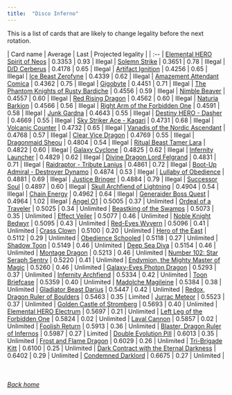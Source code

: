 ```yaml
---
title:  "Disco Inferno"
---
```


This is a list of cards that are likely to change legality before the next rotation.

| Card name | Average | Last | Projected legality |
| :-- |
[Elemental HERO Spirit of Neos](https://db.ygoprodeck.com/card/?search=Elemental%20HERO%20Spirit%20of%20Neos) | 0.3353 | 0.93 | Illegal |
[Solemn Strike](https://db.ygoprodeck.com/card/?search=Solemn%20Strike) | 0.3651 | 0.78 | Illegal |
[D/D Cerberus](https://db.ygoprodeck.com/card/?search=D/D%20Cerberus) | 0.4178 | 0.65 | Illegal |
[Artifact Ignition](https://db.ygoprodeck.com/card/?search=Artifact%20Ignition) | 0.4256 | 0.65 | Illegal |
[Ice Beast Zerofyne](https://db.ygoprodeck.com/card/?search=Ice%20Beast%20Zerofyne) | 0.4339 | 0.62 | Illegal |
[Amazement Attendant Comica](https://db.ygoprodeck.com/card/?search=Amazement%20Attendant%20Comica) | 0.4362 | 0.75 | Illegal |
[Gigobyte](https://db.ygoprodeck.com/card/?search=Gigobyte) | 0.4451 | 0.71 | Illegal |
[The Phantom Knights of Rusty Bardiche](https://db.ygoprodeck.com/card/?search=The%20Phantom%20Knights%20of%20Rusty%20Bardiche) | 0.4556 | 0.59 | Illegal |
[Nimble Beaver](https://db.ygoprodeck.com/card/?search=Nimble%20Beaver) | 0.4557 | 0.60 | Illegal |
[Red Rising Dragon](https://db.ygoprodeck.com/card/?search=Red%20Rising%20Dragon) | 0.4562 | 0.60 | Illegal |
[Naturia Barkion](https://db.ygoprodeck.com/card/?search=Naturia%20Barkion) | 0.4566 | 0.56 | Illegal |
[Right Arm of the Forbidden One](https://db.ygoprodeck.com/card/?search=Right%20Arm%20of%20the%20Forbidden%20One) | 0.4591 | 0.58 | Illegal |
[Junk Gardna](https://db.ygoprodeck.com/card/?search=Junk%20Gardna) | 0.4643 | 0.55 | Illegal |
[Destiny HERO - Dasher](https://db.ygoprodeck.com/card/?search=Destiny%20HERO%20-%20Dasher) | 0.4669 | 0.55 | Illegal |
[Sky Striker Ace - Kagari](https://db.ygoprodeck.com/card/?search=Sky%20Striker%20Ace%20-%20Kagari) | 0.4731 | 0.68 | Illegal |
[Volcanic Counter](https://db.ygoprodeck.com/card/?search=Volcanic%20Counter) | 0.4732 | 0.65 | Illegal |
[Vanadis of the Nordic Ascendant](https://db.ygoprodeck.com/card/?search=Vanadis%20of%20the%20Nordic%20Ascendant) | 0.4768 | 0.57 | Illegal |
[Clear Vice Dragon](https://db.ygoprodeck.com/card/?search=Clear%20Vice%20Dragon) | 0.4769 | 0.55 | Illegal |
[Dragonmaid Sheou](https://db.ygoprodeck.com/card/?search=Dragonmaid%20Sheou) | 0.4804 | 0.54 | Illegal |
[Ritual Beast Tamer Lara](https://db.ygoprodeck.com/card/?search=Ritual%20Beast%20Tamer%20Lara) | 0.4822 | 0.60 | Illegal |
[Galaxy Cyclone](https://db.ygoprodeck.com/card/?search=Galaxy%20Cyclone) | 0.4825 | 0.62 | Illegal |
[Infernity Launcher](https://db.ygoprodeck.com/card/?search=Infernity%20Launcher) | 0.4829 | 0.62 | Illegal |
[Divine Dragon Lord Felgrand](https://db.ygoprodeck.com/card/?search=Divine%20Dragon%20Lord%20Felgrand) | 0.4831 | 0.71 | Illegal |
[Raidraptor - Tribute Lanius](https://db.ygoprodeck.com/card/?search=Raidraptor%20-%20Tribute%20Lanius) | 0.4861 | 0.72 | Illegal |
[Boot-Up Admiral - Destroyer Dynamo](https://db.ygoprodeck.com/card/?search=Boot-Up%20Admiral%20-%20Destroyer%20Dynamo) | 0.4874 | 0.53 | Illegal |
[Lullaby of Obedience](https://db.ygoprodeck.com/card/?search=Lullaby%20of%20Obedience) | 0.4881 | 0.69 | Illegal |
[Justice Bringer](https://db.ygoprodeck.com/card/?search=Justice%20Bringer) | 0.4884 | 0.79 | Illegal |
[Successor Soul](https://db.ygoprodeck.com/card/?search=Successor%20Soul) | 0.4897 | 0.60 | Illegal |
[Skull Archfiend of Lightning](https://db.ygoprodeck.com/card/?search=Skull%20Archfiend%20of%20Lightning) | 0.4904 | 0.54 | Illegal |
[Chain Energy](https://db.ygoprodeck.com/card/?search=Chain%20Energy) | 0.4962 | 0.64 | Illegal |
[Generaider Boss Quest](https://db.ygoprodeck.com/card/?search=Generaider%20Boss%20Quest) | 0.4964 | 1.02 | Illegal |
[Angel O1](https://db.ygoprodeck.com/card/?search=Angel%20O1) | 0.5005 | 0.37 | Unlimited |
[Ordeal of a Traveler](https://db.ygoprodeck.com/card/?search=Ordeal%20of%20a%20Traveler) | 0.5025 | 0.34 | Unlimited |
[Beastking of the Swamps](https://db.ygoprodeck.com/card/?search=Beastking%20of%20the%20Swamps) | 0.5073 | 0.35 | Unlimited |
[Effect Veiler](https://db.ygoprodeck.com/card/?search=Effect%20Veiler) | 0.5077 | 0.46 | Unlimited |
[Noble Knight Bedwyr](https://db.ygoprodeck.com/card/?search=Noble%20Knight%20Bedwyr) | 0.5095 | 0.43 | Unlimited |
[Red-Eyes Wyvern](https://db.ygoprodeck.com/card/?search=Red-Eyes%20Wyvern) | 0.5096 | 0.41 | Unlimited |
[Crass Clown](https://db.ygoprodeck.com/card/?search=Crass%20Clown) | 0.5100 | 0.20 | Unlimited |
[Hero of the East](https://db.ygoprodeck.com/card/?search=Hero%20of%20the%20East) | 0.5112 | 0.29 | Unlimited |
[Obedience Schooled](https://db.ygoprodeck.com/card/?search=Obedience%20Schooled) | 0.5118 | 0.27 | Unlimited |
[Shadow Toon](https://db.ygoprodeck.com/card/?search=Shadow%20Toon) | 0.5149 | 0.46 | Unlimited |
[Deep Sea Diva](https://db.ygoprodeck.com/card/?search=Deep%20Sea%20Diva) | 0.5154 | 0.46 | Unlimited |
[Montage Dragon](https://db.ygoprodeck.com/card/?search=Montage%20Dragon) | 0.5213 | 0.46 | Unlimited |
[Number 102: Star Seraph Sentry](https://db.ygoprodeck.com/card/?search=Number%20102:%20Star%20Seraph%20Sentry) | 0.5220 | 0.41 | Unlimited |
[Endymion, the Mighty Master of Magic](https://db.ygoprodeck.com/card/?search=Endymion,%20the%20Mighty%20Master%20of%20Magic) | 0.5260 | 0.46 | Unlimited |
[Galaxy-Eyes Photon Dragon](https://db.ygoprodeck.com/card/?search=Galaxy-Eyes%20Photon%20Dragon) | 0.5293 | 0.37 | Unlimited |
[Infernity Archfiend](https://db.ygoprodeck.com/card/?search=Infernity%20Archfiend) | 0.5334 | 0.42 | Unlimited |
[Toon Briefcase](https://db.ygoprodeck.com/card/?search=Toon%20Briefcase) | 0.5359 | 0.40 | Unlimited |
[Madolche Magileine](https://db.ygoprodeck.com/card/?search=Madolche%20Magileine) | 0.5384 | 0.38 | Unlimited |
[Gladiator Beast Darius](https://db.ygoprodeck.com/card/?search=Gladiator%20Beast%20Darius) | 0.5447 | 0.42 | Unlimited |
[Redox, Dragon Ruler of Boulders](https://db.ygoprodeck.com/card/?search=Redox,%20Dragon%20Ruler%20of%20Boulders) | 0.5463 | 0.35 | Limited |
[Jurrac Meteor](https://db.ygoprodeck.com/card/?search=Jurrac%20Meteor) | 0.5523 | 0.37 | Unlimited |
[Golden Castle of Stromberg](https://db.ygoprodeck.com/card/?search=Golden%20Castle%20of%20Stromberg) | 0.5693 | 0.40 | Unlimited |
[Elemental HERO Electrum](https://db.ygoprodeck.com/card/?search=Elemental%20HERO%20Electrum) | 0.5697 | 0.21 | Unlimited |
[Left Leg of the Forbidden One](https://db.ygoprodeck.com/card/?search=Left%20Leg%20of%20the%20Forbidden%20One) | 0.5824 | 0.02 | Unlimited |
[Laval Cannon](https://db.ygoprodeck.com/card/?search=Laval%20Cannon) | 0.5857 | 0.02 | Unlimited |
[Foolish Return](https://db.ygoprodeck.com/card/?search=Foolish%20Return) | 0.5913 | 0.36 | Unlimited |
[Blaster, Dragon Ruler of Infernos](https://db.ygoprodeck.com/card/?search=Blaster,%20Dragon%20Ruler%20of%20Infernos) | 0.5987 | 0.27 | Limited |
[Double Evolution Pill](https://db.ygoprodeck.com/card/?search=Double%20Evolution%20Pill) | 0.6013 | 0.35 | Unlimited |
[Frost and Flame Dragon](https://db.ygoprodeck.com/card/?search=Frost%20and%20Flame%20Dragon) | 0.6029 | 0.26 | Unlimited |
[Tri-Brigade Kitt](https://db.ygoprodeck.com/card/?search=Tri-Brigade%20Kitt) | 0.6100 | 0.25 | Unlimited |
[Dark Contract with the Eternal Darkness](https://db.ygoprodeck.com/card/?search=Dark%20Contract%20with%20the%20Eternal%20Darkness) | 0.6402 | 0.29 | Unlimited |
[Condemned Darklord](https://db.ygoprodeck.com/card/?search=Condemned%20Darklord) | 0.6675 | 0.27 | Unlimited |

<br>

###### [Back home](index)